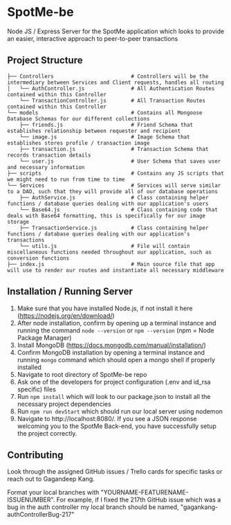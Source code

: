 # SpotMe-be
Node JS / Express Server for the SpotMe application which looks to provide an easier, interactive approach to peer-to-peer transactions


## Project Structure 
```
├── Controllers                         # Controllers will be the intermediary between Services and Client requests, handles all routing
│   └── AuthController.js               # All Authentication Routes contained within this Controller
    └── TransactionController.js        # All Transaction Routes contained within this Controller
└── models                              # Contains all Mongoose Database Schemas for our different collections
    ├── friends.js                      # Friend Schema that establishes relationship between requester and recipient
    └── image.js                        # Image Schema that establishes stores profile / transaction image
    ├── transaction.js                  # Transaction Schema that records transaction details 
    └── user.js                         # User Schema that saves user and necessary information
├── scripts                             # Contains any JS scripts that we might need to run from time to time
└── Services                            # Services will serve similar to a DAO, such that they will provide all of our database operations
    ├── AuthService.js                  # Class containing helper functions / database queries dealing with our application's users 
    └── Base64.js                       # Class containing code that deals with Base64 formatting, this is specifically for our image storage 
    ├── TransactionService.js           # Class containing helper functions / database queries dealing with our application's transactions 
    └── utils.js                        # File will contain miscellaneous functions needed throughout our application, such as conversion functions 
├── index.js                            # Main source file that app will use to render our routes and instantiate all necessary middleware

```

## Installation / Running Server 
1. Make sure that you have installed Node.js, if not install it here (https://nodejs.org/en/download/)
2. After node installation, confirm by opening up a terminal instance and running the command `node --version` or `npm --version` (npm = Node Package Manager)
3. Install MongoDB (https://docs.mongodb.com/manual/installation/)
4. Confirm MongoDB installation by opening a terminal instance and running `mongo` command which should open a mongo shell if properly installed
5. Navigate to root directory of SpotMe-be repo
6. Ask one of the developers for project configuration (.env and id_rsa specific) files 
7. Run `npm install` which will look to our package.json to install all the necessary project dependencies 
8. Run `npm run devStart` which should run our local server using nodemon 
9. Navigate to http://localhost:8080/. If you see a JSON response welcoming you to the SpotMe Back-end, you have successfully setup the project correctly.


## Contributing 
Look through the assigned GitHub issues / Trello cards for specific tasks or reach out to Gagandeep Kang. 

Format your local branches with "YOURNAME-FEATURENAME-ISSUENUMBER". For example, if I fixed the 217th GitHub issue which was a bug in the auth controller my local branch should be named, "gagankang-authControllerBug-217"


